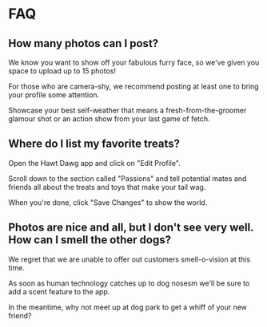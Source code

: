 # FAQ

## How many photos can I post?

We know you want to show off your fabulous furry face, so we've given you
space to upload up to 15 photos!

For those who are camera-shy, we recommend posting at least one to bring
your profile some attention.

Showcase your best self-weather that means a fresh-from-the-groomer glamour
shot or an action show from your last game of fetch.

## Where do I list my favorite treats?

Open the Hawt Dawg app and click on "Edit Profile".

Scroll down to the section called "Passions" and tell
potential mates and friends all about the treats and toys
that make your tail wag.

When you're done, click "Save Changes" to show the world.

## Photos are nice and all, but I don't see very well. How can I smell the other dogs?

We regret that we are unable to offer out customers smell-o-vision at this time.

As soon as human technology catches up to dog nosesm we'll be
sure to add a scent feature to the app.

In the meantime, why not meet up at dog park to get a whiff
of your new friend?
